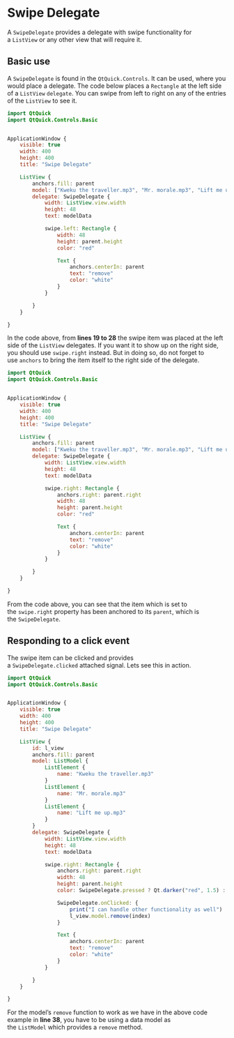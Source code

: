 # Swipe Delegate

A `SwipeDelegate` provides a delegate with swipe functionality for a `ListView` or any other view that will require it.

## Basic use

A `SwipeDelegate` is found in the `QtQuick.Controls`. It can be used, where you would place a delegate. The code below places a `Rectangle` at the left side of a `ListView` `delegate`. You can swipe from left to right on any of the entries of the `ListView` to see it.

```qml
import QtQuick
import QtQuick.Controls.Basic


ApplicationWindow {
    visible: true
    width: 400
    height: 400
    title: "Swipe Delegate"

    ListView {
        anchors.fill: parent
        model: ["Kweku the traveller.mp3", "Mr. morale.mp3", "Lift me up.mp3"]
        delegate: SwipeDelegate {
            width: ListView.view.width
            height: 48
            text: modelData

            swipe.left: Rectangle {
                width: 48
                height: parent.height
                color: "red"

                Text {
                    anchors.centerIn: parent
                    text: "remove"
                    color: "white"
                }
            }

        }
    }

}

```

In the code above, from **lines 19 to 28** the swipe item was placed at the left side of the `ListView` delegates. If you want it to show up on the right side, you should use `swipe.right` instead. But in doing so, do not forget to use `anchors` to bring the item itself to the right side of the delegate.

```qml
import QtQuick
import QtQuick.Controls.Basic


ApplicationWindow {
    visible: true
    width: 400
    height: 400
    title: "Swipe Delegate"

    ListView {
        anchors.fill: parent
        model: ["Kweku the traveller.mp3", "Mr. morale.mp3", "Lift me up.mp3"]
        delegate: SwipeDelegate {
            width: ListView.view.width
            height: 48
            text: modelData

            swipe.right: Rectangle {
                anchors.right: parent.right
                width: 48
                height: parent.height
                color: "red"

                Text {
                    anchors.centerIn: parent
                    text: "remove"
                    color: "white"
                }
            }

        }
    }

}

```

From the code above, you can see that the item which is set to the `swipe.right` property has been anchored to its `parent`, which is the `SwipeDelegate`.

## Responding to a click event

The swipe item can be clicked and provides a `SwipeDelegate.clicked` attached signal. Lets see this in action.

```qml
import QtQuick
import QtQuick.Controls.Basic


ApplicationWindow {
    visible: true
    width: 400
    height: 400
    title: "Swipe Delegate"

    ListView {
        id: l_view
        anchors.fill: parent
        model: ListModel {
            ListElement {
                name: "Kweku the traveller.mp3"
            }
            ListElement {
                name: "Mr. morale.mp3"
            }
            ListElement {
                name: "Lift me up.mp3"
            }
        }
        delegate: SwipeDelegate {
            width: ListView.view.width
            height: 48
            text: modelData

            swipe.right: Rectangle {
                anchors.right: parent.right
                width: 48
                height: parent.height
                color: SwipeDelegate.pressed ? Qt.darker("red", 1.5) : "red"

                SwipeDelegate.onClicked: {
                    print("I can handle other functionality as well")
                    l_view.model.remove(index)
                }

                Text {
                    anchors.centerIn: parent
                    text: "remove"
                    color: "white"
                }
            }

        }
    }

}

```

For the model’s `remove` function to work as we have in the above code example in **line 38**, you have to be using a data model as the `ListModel` which provides a `remove` method.

